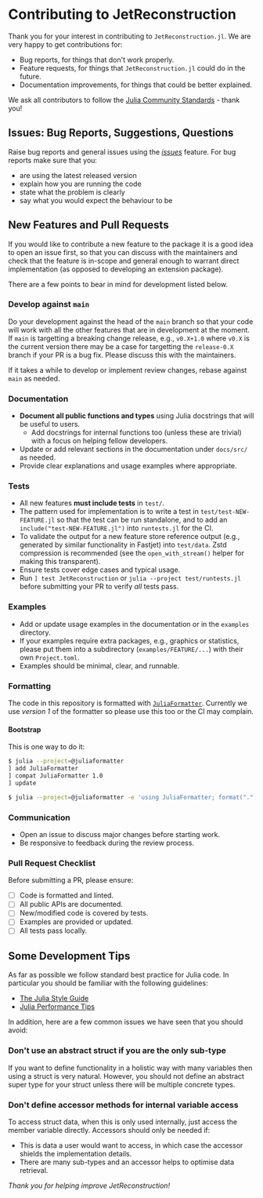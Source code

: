 # Contributing to JetReconstruction

Thank you for your interest in contributing to `JetReconstruction.jl`. We are
very happy to get contributions for:

- Bug reports, for things that don't work properly.
- Feature requests, for things that `JetReconstruction.jl` could do in the future.
- Documentation improvements, for things that could be better explained.

We ask all contributors to follow the [Julia Community
Standards](https://julialang.org/community/standards/) - thank you!

## Issues: Bug Reports, Suggestions, Questions

Raise bug reports and general issues using the
[*issues*](https://github.com/HSF/JetReconstruction.jl/issues) feature. For bug
reports make sure that you:

- are using the latest released version
- explain how you are running the code
- state what the problem is clearly
- say what you would expect the behaviour to be

## New Features and Pull Requests

If you would like to contribute a new feature to the package it is a good idea
to open an issue first, so that you can discuss with the maintainers and check
that the feature is in-scope and general enough to warrant direct implementation
(as opposed to developing an extension package).

There are a few points to bear in mind for development listed below.

### Develop against `main`

Do your development against the head of the `main` branch so that your code will
work with all the other features that are in development at the moment. If
`main` is targetting a breaking change release, e.g., `v0.X+1.0` where `v0.X` is
the current version there may be a case for targetting the `release-0.X` branch
if your PR is a bug fix. Please discuss this with the maintainers.

If it takes a while to develop or implement review changes, rebase against
`main` as needed.

### Documentation

- **Document all public functions and types** using Julia docstrings that will
  be useful to users.
    - Add docstrings for internal functions too (unless these are trivial) with
      a focus on helping fellow developers.
- Update or add relevant sections in the documentation under `docs/src/` as needed.
- Provide clear explanations and usage examples where appropriate.

### Tests

- All new features **must include tests** in `test/`.
- The pattern used for implementation is to write a test in
  `test/test-NEW-FEATURE.jl` so that the test can be run standalone, and to add
  an `include("test-NEW-FEATURE.jl")` into `runtests.jl` for the CI.
- To validate the output for a new feature store reference output (e.g.,
  generated by similar functionality in Fastjet) into `test/data`. Zstd
  compression is recommended (see the `open_with_stream()` helper for making
  this transparent).
- Ensure tests cover edge cases and typical usage.
- Run `] test JetReconstruction` or `julia --project test/runtests.jl` before
  submitting your PR to verify *all* tests pass.

### Examples

- Add or update usage examples in the documentation or in the `examples` directory.
- If your examples require extra packages, e.g., graphics or statistics, please put them into a subdirectory (`examples/FEATURE/...`) with their own `Project.toml`.
- Examples should be minimal, clear, and runnable.

### Formatting

The code in this repository is formatted with
[`JuliaFormatter`](https://github.com/domluna/JuliaFormatter.jl). Currently we
use *version 1* of the formatter so please use this too or the CI may complain.

#### Bootstrap

This is one way to do it:

```sh
$ julia --project=@juliaformatter
] add JuliaFormatter
] compat JuliaFormatter 1.0
] update

$ julia --project=@juliaformatter -e 'using JuliaFormatter; format(".")'
```

### Communication

- Open an issue to discuss major changes before starting work.
- Be responsive to feedback during the review process.

### Pull Request Checklist

Before submitting a PR, please ensure:

- [ ] Code is formatted and linted.
- [ ] All public APIs are documented.
- [ ] New/modified code is covered by tests.
- [ ] Examples are provided or updated.
- [ ] All tests pass locally.

## Some Development Tips

As far as possible we follow standard best practice for Julia code. In
particular you should be familiar with the following guidelines:

- [The Julia Style Guide](https://docs.julialang.org/en/v1/manual/style-guide/)
- [Julia Performance Tips](https://docs.julialang.org/en/v1/manual/performance-tips/)

In addition, here are a few common issues we have seen that you should avoid:

### Don't use an abstract struct if you are the only sub-type

If you want to define functionality in a holistic way with many variables then
using a struct is very natural. However, you should not define an abstract super
type for your struct unless there will be multiple concrete types.

### Don't define accessor methods for internal variable access

To access struct data, when this is only used internally, just access the member
variable directly. Accessors should only be needed if:

- This is data a user would want to access, in which case the accessor shields
  the implementation details.
- There are many sub-types and an accessor helps to optimise data retrieval.

*Thank you for helping improve JetReconstruction!*

